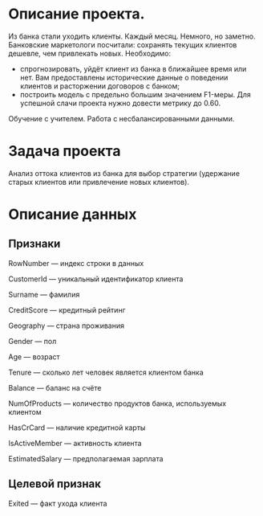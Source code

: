 # Описание проекта.
Из банка стали уходить клиенты. Каждый месяц. Немного, но заметно. Банковские маркетологи посчитали: сохранять текущих клиентов дешевле, чем привлекать новых.
Необходимо:
- спрогнозировать, уйдёт клиент из банка в ближайшее время или нет. Вам предоставлены исторические данные о поведении клиентов и расторжении договоров с банком;
- построить модель с предельно большим значением F1-меры. Для успешной слачи проекта нужно довести метрику до 0.60.

Обучение с учителем. Работа с несбалансированными данными.

# Задача проекта 
Анализ оттока клиентов из банка для выбор стратегии (удержание старых клиентов или привлечение новых клиентов).

# Описание данных

## Признаки

RowNumber — индекс строки в данных

CustomerId — уникальный идентификатор клиента

Surname — фамилия

CreditScore — кредитный рейтинг

Geography — страна проживания

Gender — пол

Age — возраст

Tenure — сколько лет человек является клиентом банка

Balance — баланс на счёте

NumOfProducts — количество продуктов банка, используемых клиентом

HasCrCard — наличие кредитной карты

IsActiveMember — активность клиента

EstimatedSalary — предполагаемая зарплата

## Целевой признак

Exited — факт ухода клиента
